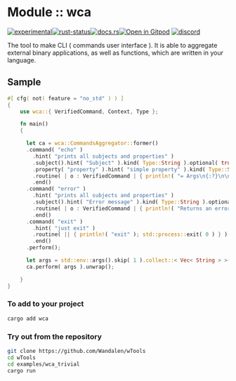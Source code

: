 <!-- {{# generate.module_header{} #}} -->

# Module :: wca
<!--{ generate.module_header.start() }-->
 [![experimental](https://raster.shields.io/static/v1?label=&message=experimental&color=orange)](https://github.com/emersion/stability-badges#experimental)[![rust-status](https://github.com/Wandalen/wTools/actions/workflows/module_wca_push.yml/badge.svg)](https://github.com/Wandalen/wTools/actions/workflows/module_wca_push.yml)[![docs.rs](https://img.shields.io/docsrs/wca?color=e3e8f0&logo=docs.rs)](https://docs.rs/wca)[![Open in Gitpod](https://raster.shields.io/static/v1?label=try&message=online&color=eee&logo=gitpod&logoColor=eee)](https://gitpod.io/#RUN_PATH=.,SAMPLE_FILE=module/move/wca/examples/wca_trivial.rs,RUN_POSTFIX=--example%20/home/sakapoi/Документи/wTools_fork/module/move/wca/examples/wca_trivial/https://github.com/Wandalen/wTools) [![discord](https://img.shields.io/discord/872391416519737405?color=eee&logo=discord&logoColor=eee&label=ask)](https://discord.gg/m3YfbXpUUY)
<!--{ generate.module_header.end }-->

The tool to make CLI ( commands user interface ). It is able to aggregate external binary applications, as well as functions, which are written in your language.

## Sample

<!-- {{# generate.module{} #}} -->

```rust
#[ cfg( not( feature = "no_std" ) ) ]
{
    use wca::{ VerifiedCommand, Context, Type };

    fn main()
    {

      let ca = wca::CommandsAggregator::former()
      .command( "echo" )
        .hint( "prints all subjects and properties" )
        .subject().hint( "Subject" ).kind( Type::String ).optional( true ).end()
        .property( "property" ).hint( "simple property" ).kind( Type::String ).optional( true ).end()
        .routine( | o : VerifiedCommand | { println!( "= Args\n{:?}\n\n= Properties\n{:?}\n", o.args, o.props ) } )
        .end()
      .command( "error" )
        .hint( "prints all subjects and properties" )
        .subject().hint( "Error message" ).kind( Type::String ).optional( true ).end()
        .routine( | o : VerifiedCommand | { println!( "Returns an error" ); Err( format!( "{}", o.args.get_owned::< String >( 0 ).unwrap_or_default() ) ) } )
        .end()
      .command( "exit" )
        .hint( "just exit" )
        .routine( || { println!( "exit" ); std::process::exit( 0 ) } )
        .end()
      .perform();

      let args = std::env::args().skip( 1 ).collect::< Vec< String > >();
      ca.perform( args ).unwrap();

    }
}
```

### To add to your project

```sh
cargo add wca
```

### Try out from the repository

```sh
git clone https://github.com/Wandalen/wTools
cd wTools
cd examples/wca_trivial
cargo run
```
